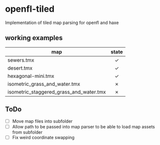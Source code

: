 # openfl-tiled

Implementation of tiled map parsing for openfl and haxe

## working examples

| map                                     |  state    |
|-----------------------------------------|:---------:|
| sewers.tmx                              |  &check;  |
| desert.tmx                              |  &check;  |
| hexagonal-mini.tmx                      |  &check;  |
| isometric_grass_and_water.tmx           |  &cross;  |
| isometric_staggered_grass_and_water.tmx |  &cross;  |

## ToDo

- [ ] Move map files into subfolder
- [ ] Allow path to be passed into map parser to be able to load map assets from subfolder
- [ ] Fix weird coordinate swapping
